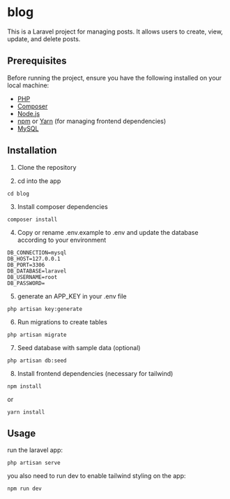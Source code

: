 # blog
This is a Laravel project for managing posts. It allows users to create, view, update, and delete posts.

## Prerequisites

Before running the project, ensure you have the following installed on your local machine:

- [PHP](https://www.php.net/) 
- [Composer](https://getcomposer.org/)
- [Node.js](https://nodejs.org/) 
- [npm](https://www.npmjs.com/) or [Yarn](https://yarnpkg.com/) (for managing frontend dependencies)
- [MySQL](https://www.mysql.com/)

## Installation

1. Clone the repository

2. cd into the app

```
cd blog
``` 

3. Install composer dependencies

```
composer install
```

4. Copy or rename .env.example to .env and update the database according to your environment
```
DB_CONNECTION=mysql
DB_HOST=127.0.0.1
DB_PORT=3306
DB_DATABASE=laravel
DB_USERNAME=root
DB_PASSWORD=
```

5. generate an APP_KEY in your .env file

```
php artisan key:generate
```

6. Run migrations to create tables
```
php artisan migrate
```

7. Seed database with sample data (optional)
```
php artisan db:seed
```

8. Install frontend dependencies (necessary for tailwind)

```
npm install
```
 or 
 ```
 yarn install
 ```

## Usage

run the laravel app:
```
php artisan serve
```

you also need to run dev to enable tailwind styling on the app:
```
npm run dev
```

